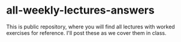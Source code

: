 # all-weekly-lectures-answers
This is public repository, where you will find all lectures with worked exercises for reference.  I'll post these as we cover them in class.
